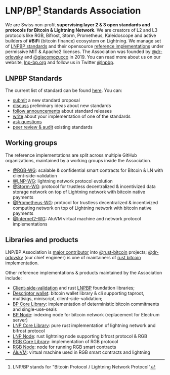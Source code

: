 # LNP/BP[^acro] Standards Association 

We are Swiss non-profit **supervising layer 2 & 3 open standards and protocols for Bitcoin & Lightning Network**. We are creators of L2 and L3 protocols like RGB, Bifrost, Storm, Prometheus, Kaleidoscope and active builders of **#BiFi** (bitcoin finance) ecosystem on Lightning. We manage set of [LNPBP standards](https://github.com/LNP-BP/LNPBPs) and their opensource [reference implementations](#libraries-and-products) under permissive MIT & Apache2 licenses. The Association was founded by [@dr-orlovsky](https://github.com/dr-orlovsky) and [@giacomozucco](https://github.com/giacomozucco) in 2019. You can read more about us on our website, [lnp-bp.org](https://lnp-bp.org) and follow us in Twitter [@lnpbp](https://twitter.com/lnp_bp).

## LNPBP Standards

The current list of standard can be found [here](https://github.com/LNP-BP/LNPBPs). You can:
- [submit](https://github.com/LNP-BP/LNPBPs/discussions/categories/standard-proposals) a new standard proposal
- [discuss](https://github.com/LNP-BP/LNPBPs/discussions/categories/ideas) preliminary ideas about new standards
- [follow announcements](https://github.com/LNP-BP/LNPBPs/discussions/categories/releases) about standard releases
- [write](https://github.com/LNP-BP/LNPBPs/discussions/categories/implementations) about your implementation of one of the standards
- [ask questions](https://github.com/LNP-BP/LNPBPs/discussions/categories/q-a)
- [peer review & audit](https://github.com/LNP-BP/LNPBPs/discussions/categories/peer-review) existing standards

## Working groups

The reference implementations are split across multiple GitHub organizations,
maintained by a working groups inside the Association.
- [@RGB-WG](https://github.com/RGB-WG): scalable & confidential smart contracts for Bitcoin & LN with client-side-validation
- [@LNP-WG](https://github.com/LNP-WG): lightning network protocol evolution
- [@Storm-WG](https://github.com/Storm-WG): protocol for trustless decentralized & incentivized data storage network on top of Lightning network with bitcoin native payments
- [@Prometheus-WG](https://github.com/Prometheus-WG): protocol for trustless decentralized & incentivized computing network on top of Lightning network with bitcoin native payments
- [@Internet2-WG](https://github.com/Internet2-WG): AluVM virtual machine and network protocol implementations

## Libraries and products

LNP/BP Association is [major contributor](https://github.com/rust-bitcoin/rust-bitcoin/graphs/contributors?from=2018-12-26&to=2022-04-01&type=c) into [@rust-bitcoin](https://github.com/rust-bitcoin/) projects; [@dr-orlovsky](https://github.com/dr-orlovsky/) 
(our chief engineer) is one of maintainers of [rust bitcoin](https://github.com/rust-bitcoin/rust-bitcoin) implementation. 

Other reference implementations & products maintained by the Association include:
- [Client-side-validation](https://github.com/LNP-BP/client_side_validation/) and rust [LNPBP](https://github.com/LNP-BP/rust-lnpbp/) foundation libraries;
- [Descriptor wallet](https://github.com/LNP-BP/descriptor-wallet/): bitcoin wallet library & cli supporting taproot, multisigs, miniscript, client-side-validation;
- [BP Core Library](https://github.com/LNP-BP/bp-core/): implementation of deterministic bitcoin commitments and single-use-seals
- [BP Node](https://github.com/LNP-BP/bp-node/): indexing node for bitcoin network (replacement for Electrum server)
- [LNP Core Library](https://github.com/LNP-WG/lnp-core/): pure rust implementation of lightning network and bifrost protocol
- [LNP Node](https://github.com/LNP-WG/lnp-core/): rust lightning node supporting bifrost protocol & RGB
- [RGB Core Library](https://github.com/RGB-WG/rgb-core/): implementation of RGB protocol
- [RGB Node](https://github.com/RGB-WG/rgb-node/): node for running RGB smart contracts
- [AluVM](https://github.com/Internet2-WG/rust-aluvm/): virtual machine used in RGB smart contracts and lightning

[^acro]: LNP/BP stands for "Bitcoin Protocol / Lightning Network Protocol"

